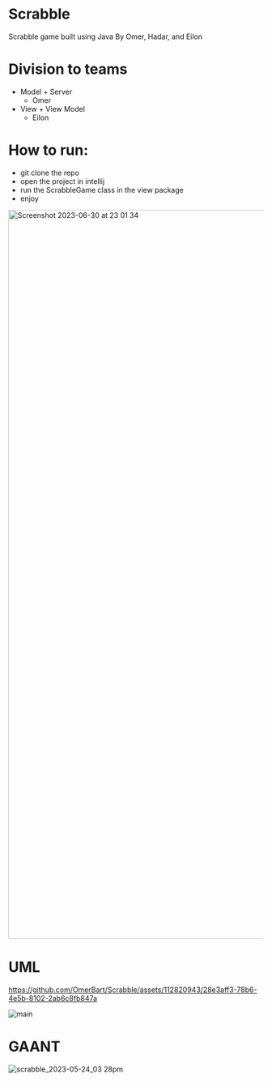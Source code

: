 # Scrabble
Scrabble game built using Java 
By Omer, Hadar, and Eilon

# Division to teams
- Model + Server
   * Omer
- View + View Model
   * Eilon
 
  
# How to run:
- git clone the repo
- open the project in intellij
- run the ScrabbleGame class in the view package
- enjoy

<img width="1440" alt="Screenshot 2023-06-30 at 23 01 34" src="https://github.com/OmerBart/Scrabble/assets/112820943/4ea41bd0-cf3f-49d8-aeb6-6fd2d6cc1c08">

# UML

https://github.com/OmerBart/Scrabble/assets/112820943/28e3aff3-78b6-4e5b-8102-2ab6c8fb847a






![main](https://github.com/OmerBart/Scrabble/assets/112820943/75a6b235-9a2d-4629-809c-53b30486152c)










# GAANT
![scrabble_2023-05-24_03 28pm](https://github.com/OmerBart/Scrabble/assets/121627693/6c5c61e5-6dff-4862-8587-b3091034f5ed)


    



